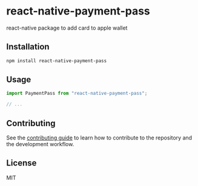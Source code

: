 # react-native-payment-pass

react-native package to add card to apple wallet

## Installation

```sh
npm install react-native-payment-pass
```

## Usage

```js
import PaymentPass from "react-native-payment-pass";

// ...

```

## Contributing

See the [contributing guide](CONTRIBUTING.md) to learn how to contribute to the repository and the development workflow.

## License

MIT
